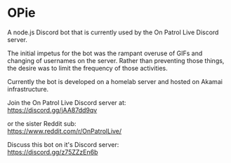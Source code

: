 # OPie

A node.js Discord bot that is currently used by the On Patrol Live Discord server.

The initial impetus for the bot was the rampant overuse of GIFs and changing of usernames on the server.
Rather than preventing those things, the desire was to limit the frequency of those activities.

Currently the bot is developed on a homelab server and hosted on Akamai infrastructure.

Join the On Patrol Live Discord server at:<br>
https://discord.gg/jAA87dd9qv

or the sister Reddit sub:<br>
https://www.reddit.com/r/OnPatrolLive/

Discuss this bot on it's Discord server:<br>
https://discord.gg/z75ZZzEn6b
